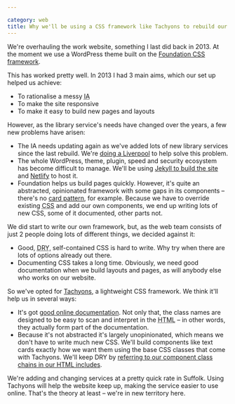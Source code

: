 ```yaml
---

category: web
title: Why we'll be using a CSS framework like Tachyons to rebuild our website
---
```


We're overhauling the work website, something I last did back in 2013. At the moment we use a WordPress theme built on the [Foundation CSS framework](https://foundation.zurb.com).

This has worked pretty well. In 2013 I had 3 main aims, which our set up helped us achieve:

- To rationalise a messy <abbr title="Information Architecture">IA</abbr>
- To make the site responsive
- To make it easy to build new pages and layouts

However, as the library service's needs have changed over the years, a few new problems have arisen:

- The IA needs updating again as we've added lots of new library services since the last rebuild. We're [doing a Liverpool](/2016/04/doing-a-liverpool/) to help solve this problem.
- The whole WordPress, theme, plugin, speed and security ecosystem has become difficult to manage. We'll be using [Jekyll to build the site](/2016/03/library-website-jekyll/) and [Netlify](https://netlify.com) to host it.
- Foundation helps us build pages quickly. However, it's quite an abstracted, opinionated framework with some gaps in its components &#8211; there's no [card pattern](https://tachyons.io/components/collections/text-card/index.html), for example. Because we have to override existing <abbr title="Cacading Style Sheets">CSS</abbr> and add our own components, we end up writing lots of new CSS, some of it documented, other parts not.

We did start to write our own framework, but, as the web team consists of just 2 people doing lots of different things, we decided against it:

- Good, <abbr title="Do not repeat yourself">DRY</abbr>, self-contained CSS is hard to write. Why try when there are lots of options already out there.
- Documenting CSS takes a long time. Obviously, we need good documentation when we build layouts and pages, as will anybody else who works on our website.

So we've opted for [Tachyons](https://tachyons.io), a lightweight CSS framework. We think it'll help us in several ways:

- It's got [good online documentation](https://tachyons.io/docs). Not only that, the class names are designed to be easy to scan and interpret in the <abbr title="HyperText Markup Language">HTML</abbr> &#8211; in other words, they actually form part of the documentation.
- Because it's not abstracted it's largely unopinionated, which means we don't have to write much new CSS. We'll build components like text cards exactly how we want them using the base CSS classes that come with Tachyons. We'll keep DRY by [referring to our component class chains in our HTML includes](/2016/04/tachyons-keeping-html-dry/).

We're adding and changing services at a pretty quick rate in Suffolk. Using Tachyons will help the website keep up, making the service easier to use online. That's the theory at least &#8211; we're in new territory here.
